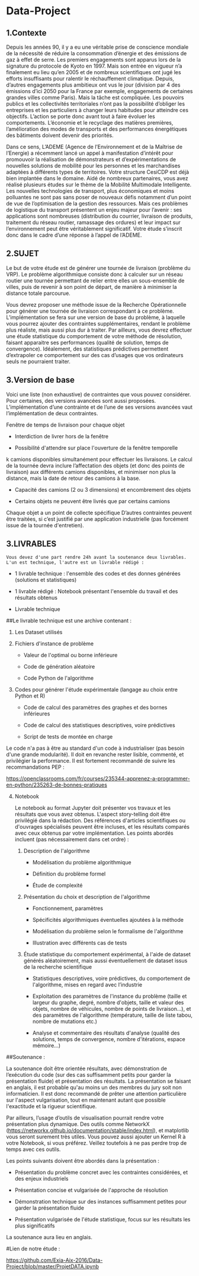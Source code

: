 # Data-Project

## 1.Contexte

Depuis les années 90, il y a eu une véritable prise de conscience mondiale de la nécessité de réduire la consommation d’énergie et des émissions de gaz à effet de serre. Les premiers engagements sont apparus lors de la signature du protocole de Kyoto en 1997. Mais son entrée en vigueur n’a finalement eu lieu qu’en 2005 et de nombreux scientifiques ont jugé les efforts insuffisants pour ralentir le réchauffement climatique. Depuis, d’autres engagements plus ambitieux ont vus le jour (division par 4 des émissions d’ici 2050 pour la France par exemple, engagements de certaines grandes villes comme Paris). Mais la tâche est compliquée. Les pouvoirs publics et les collectivités territoriales n’ont pas la possibilité d’obliger les entreprises et les particuliers à changer leurs habitudes pour atteindre ces objectifs. L’action se porte donc avant tout à faire évoluer les comportements. L’économie et le recyclage des matières premières, l’amélioration des modes de transports et des performances énergétiques des bâtiments doivent devenir des priorités.

Dans ce sens, L’ADEME (Agence de l’Environnement et de la Maîtrise de l’Energie) a récemment lancé un appel à manifestation d’intérêt pour promouvoir la réalisation de démonstrateurs et d’expérimentations de nouvelles solutions de mobilité pour les personnes et les marchandises adaptées à différents types de territoires. Votre structure CesiCDP est déjà bien implantée dans le domaine. Aidé de nombreux partenaires, vous avez réalisé plusieurs études sur le thème de la Mobilité Multimodale Intelligente. Les nouvelles technologies de transport, plus économiques et moins polluantes ne sont pas sans poser de nouveaux défis notamment d’un point de vue de l’optimisation de la gestion des ressources. Mais ces problèmes de logistique du transport présentent un enjeu majeur pour l’avenir : ses applications sont nombreuses (distribution du courrier, livraison de produits, traitement du réseau routier, ramassage des ordures) et leur impact sur l’environnement peut être véritablement significatif. Votre étude s’inscrit donc dans le cadre d’une réponse à l’appel de l’ADEME.

## 2.SUJET

Le but de votre étude est de générer une tournée de livraison (problème du VRP). Le problème algorithmique consiste donc à calculer sur un réseau routier une tournée permettant de relier entre elles un sous-ensemble de villes, puis de revenir à son point de départ, de manière à minimiser la distance totale parcourue.

Vous devrez proposer une méthode issue de la Recherche Opérationnelle pour générer une tournée de livraison correspondant à ce problème. L’implémentation se fera sur une version de base du problème, à laquelle vous pourrez ajouter des contraintes supplémentaires, rendant le problème plus réaliste, mais aussi plus dur à traiter.
Par ailleurs, vous devrez effectuer une étude statistique du comportement de votre méthode de résolution, faisant apparaitre ses performances (qualité de solution, temps de convergence). Idéalement, des statistiques prédictives permettent d’extrapoler ce comportement sur des cas d’usages que vos ordinateurs seuls ne pourraient traiter.

## 3.Version de base

Voici une liste (non exhaustive) de contraintes que vous pouvez considérer. Pour certaines, des versions avancées sont aussi proposées. L’implémentation d’une contrainte et de l’une de ses versions avancées vaut l’implémentation de deux contraintes.

Fenêtre de temps de livraison pour chaque objet

- Interdiction de livrer hors de la fenêtre

- Possibilité d'attendre sur place l'ouverture de la fenêtre temporelle

k camions disponibles simultanément pour effectuer les livraisons. Le calcul de la tournée devra inclure l’affectation des objets (et donc des points de livraison) aux différents camions disponibles, et minimiser non plus la distance, mais la date de retour des camions à la base.

- Capacité des camions (2 ou 3 dimensions) et encombrement des objets

- Certains objets ne peuvent être livrés que par certains camions

Chaque objet a un point de collecte spécifique
D’autres contraintes peuvent être traitées, si c’est justifié par une application industrielle (pas forcément issue de la tournée d'entretien).

## 3.LIVRABLES

    Vous devez d'une part rendre 24h avant la soutenance deux livrables. L'un est technique, l'autre est un livrable rédigé :

- 1 livrable technique : l'ensemble des codes et des donnes générées (solutions et statistiques)

- 1 livrable rédigé : Notebook présentant l'ensemble du travail et des résultats obtenus

- Livrable technique

##Le livrable technique est une archive contenant :

1.  Les Dataset utilisés

2.  Fichiers d'instance de problème

    - Valeur de l'optimal ou borne inférieure

    - Code de génération aléatoire

    - Code Python de l'algorithme

3.  Codes pour générer l'étude expérimentale (langage au choix entre Python et R)

    - Code de calcul des paramètres des graphes et des bornes inférieures

    - Code de calcul des statistiques descriptives, voire prédictives

    - Script de tests de montée en charge

Le code n'a pas à être au standard d'un code à industrialiser (pas besoin d'une grande modularité). Il doit en revanche rester lisible, commenté, et privilégier la performance. Il est fortement recommandé de suivre les recommandations PEP :

https://openclassrooms.com/fr/courses/235344-apprenez-a-programmer-en-python/235263-de-bonnes-pratiques

4. Notebook

   Le notebook au format Jupyter doit présenter vos travaux et les résultats que vous avez obtenus. L'aspect story-telling doit être privilégié dans la rédaction. Des références d'articles scientifiques ou d'ouvrages spécialisés peuvent être incluses, et les résultats comparés avec ceux obtenus par votre implémentation. Les points abordés incluent (pas nécessairement dans cet ordre) :

   1. Description de l'algorithme

      - Modélisation du problème algorithmique

      - Définition du problème formel

      - Étude de complexité

   2. Présentation du choix et description de l'algorithme

      - Fonctionnement, paramètres

      - Spécificités algorithmiques éventuelles ajoutées à la méthode

      - Modélisation du problème selon le formalisme de l'algorithme

      - Illustration avec différents cas de tests

   3. Étude statistique du comportement expérimental, à l'aide de dataset générés aléatoirement, mais aussi éventuellement de dataset issus de la recherche scientifique

      - Statistiques descriptives, voire prédictives, du comportement de l'algorithme, mises en regard avec l’industrie

      - Exploitation des paramètres de l'instance du problème (taille et largeur du graphe, degré, nombre d'objets, taille et valeur des objets, nombre de véhicules, nombre de points de livraison...), et des paramètres de l'algorithme (température, taille de liste tabou, nombre de mutations etc.)

      - Analyse et commentaire des résultats d'analyse (qualité des solutions, temps de convergence, nombre d'itérations, espace mémoire...)

##Soutenance :

La soutenance doit être orientée résultats, avec démonstration de l’exécution du code (sur des cas suffisamment petits pour garder la présentation fluide) et présentation des résultats. La présentation se faisant en anglais, il est probable qu'au moins un des membres du jury soit non informaticien. Il est donc recommandé de prêter une attention particulière sur l'aspect vulgarisation, tout en maintenant autant que possible l'exactitude et la rigueur scientifique.

Par ailleurs, l’usage d’outils de visualisation pourrait rendre votre présentation plus dynamique. Des outils comme NetworkX (https://networkx.github.io/documentation/stable/index.html), et matplotlib vous seront surement très utiles. Vous pouvez aussi ajouter un Kernel R à votre Notebook, si vous préférez. Veillez toutefois à ne pas perdre trop de temps avec ces outils.

Les points suivants doivent être abordés dans la présentation :

- Présentation du problème concret avec les contraintes considérées, et des enjeux industriels

- Présentation concise et vulgarisée de l'approche de résolution

- Démonstration technique sur des instances suffisamment petites pour garder la présentation fluide

- Présentation vulgarisée de l'étude statistique, focus sur les résultats les plus significatifs

La soutenance aura lieu en anglais.

#Lien de notre étude :

https://github.com/Exia-Aix-2016/Data-Project/blob/master/ProjetDATA.ipynb
